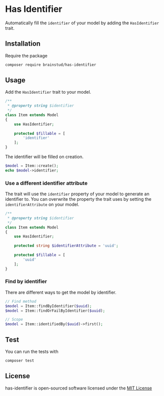 # Has Identifier
Automatically fill the `identifier` of your model by adding the `HasIdentifier` trait.

## Installation
Require the package

```bash
composer require brainstud/has-identifier
```

## Usage
Add the `HasIdentifier` trait to your model. 

```php
/**
 * @property string $identifier
 */
class Item extends Model
{
    use HasIdentifier;
    
    protected $fillable = [
        'identifier'
    ];
}
```

The identifier will be filled on creation.
```php
$model = Item::create();
echo $model->identifier;
```

### Use a different identifier attribute
The trait will use the `identifier` property of your model to generate an identifier to.
You can overwrite the property the trait uses by setting the `identifierAttribute` on your model.

```php
/**
 * @property string $identifier
 */
class Item extends Model
{
    use HasIdentifier;
    
    protected string $identifierAttribute = 'uuid';
    
    protected $fillable = [
        'uuid'
    ];
}
```

### Find by identifier
There are different ways to get the model by identifier.

```php
// Find method
$model = Item::findByIdentifier($uuid);
$model = Item::findOrFailByIdentifier($uuid);

// Scope
$model = Item::identifiedBy($uuid)->first();
```

## Test
You can run the tests with

```bash
composer test
```

## License
has-identifier is open-sourced software licensed under the [MIT License](LICENSE)